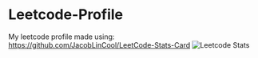 # Leetcode-Profile
My leetcode profile made using: https://github.com/JacobLinCool/LeetCode-Stats-Card
![Leetcode Stats]([https://leetcard.jacoblin.cool/universalmusicgroup](https://leetcard.jacoblin.cool/universalmusicgroup?theme=unicorn&extension=activity))

